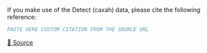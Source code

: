 If you make use of the Detect (caxah) data, please cite the following reference:

``` bibtex
PASTE HERE CUSTOM CITATION FROM THE SOURCE URL
```

[🔗 Source](https://universe.roboflow.com/s-o33ou/detect-caxah/dataset/1/download)